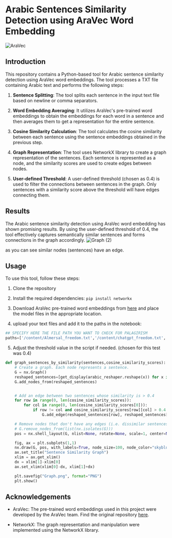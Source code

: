 # Arabic Sentences Similarity Detection using AraVec Word Embedding

![AraVec](https://github.com/bakrianoo/aravec/tree/master)

## Introduction

This repository contains a Python-based tool for Arabic sentence similarity detection using AraVec word embeddings. The tool processes a TXT file containing Arabic text and performs the following steps:

1. **Sentence Splitting**: The tool splits each sentence in the input text file based on newline or comma separators.

2. **Word Embedding Averaging**: It utilizes AraVec's pre-trained word embeddings to obtain the embeddings for each word in a sentence and then averages them to get a representation for the entire sentence.

3. **Cosine Similarity Calculation**: The tool calculates the cosine similarity between each sentence using the sentence embeddings obtained in the previous step.

4. **Graph Representation**: The tool uses NetworkX library to create a graph representation of the sentences. Each sentence is represented as a node, and the similarity scores are used to create edges between nodes.

5. **User-defined Threshold**: A user-defined threshold (chosen as 0.4) is used to filter the connections between sentences in the graph. Only sentences with a similarity score above the threshold will have edges connecting them.

## Results

The Arabic sentence similarity detection using AraVec word embedding has shown promising results. By using the user-defined threshold of 0.4, the tool effectively captures semantically similar sentences and forms connections in the graph accordingly.
![Graph (2)](https://github.com/hossamemamo/Sentence-Similarity-Detection/assets/78453559/f388be60-c5d9-4bab-9815-d7ee2d844267)

as you can see similar nodes (sentences) have an edge.

## Usage

To use this tool, follow these steps:

1. Clone the repository
2. Install the required dependencies: `pip install networkx`
3. Download AraVec pre-trained word embeddings from [here](https://github.com/bakrianoo/aravec/tree/master) and place the model files in the appropriate location.

4. upload your text files and add it to the paths in the notebook:

```python
## SPECIFY HERE THE FILE PATH YOU WANT TO CHECK FOR PALAGIRISM
paths=['/content/Almersal_freedom.txt','/content/chatgpt_freedom.txt','/content/mawdoo3.com_freedom.txt','/content/Sotor_mother.txt']
```

5. Adjust the threshold value in the script if needed. (chosen for this test was 0.4)

```python
def graph_sentences_by_similarity(sentences,cosine_similarity_scores):
    # Create a graph. Each node represents a sentence.
    G = nx.Graph()
    reshaped_sentences=[get_display(arabic_reshaper.reshape(x)) for x in sentences]
    G.add_nodes_from(reshaped_sentences)


    # Add an edge between two sentences whose similarity is > 0.4
    for row in range(0, len(cosine_similarity_scores)):
        for col in range(0, len(cosine_similarity_scores[0])):
            if row != col and cosine_similarity_scores[row][col] > 0.4:
                G.add_edge(reshaped_sentences[row], reshaped_sentences[col])

    # Remove nodes that don't have any edges (i.e. dissimilar sentences).
    # G.remove_nodes_from(list(nx.isolates(G)))
    pos = nx.shell_layout(G, nlist=None, rotate=None, scale=1, center=None, dim=2)

    fig, ax = plt.subplots(1,1)
    nx.draw(G, pos, with_labels=True, node_size=100, node_color="skyblue", font_size=10, font_color='black', ax=ax)
    ax.set_title("Sentence Similarity Graph")
    xlim = ax.get_xlim()
    dx = xlim[1]-xlim[0]
    ax.set_xlim(xlim[0]-dx, xlim[1]+dx)

    plt.savefig("Graph.png", format="PNG")
    plt.show()


```

## Acknowledgements

- AraVec: The pre-trained word embeddings used in this project were developed by the AraVec team. Find the original repository [here](https://github.com/bakrianoo/aravec).

- NetworkX: The graph representation and manipulation were implemented using the NetworkX library.
